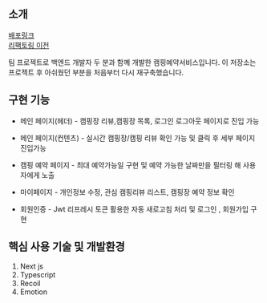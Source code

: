 ## 소개

[배포링크](https://vercel.live/link/camping101-refector.vercel.app?via=project-overview-visit-button)  
[리팩토링 이전]("https://github.com/gn753/camping101_Front.git)

팀 프로젝트로 백엔드 개발자 두 분과 함꼐 개발한 캠핑예약서비스입니다.
이 저장소는 프로젝트 후 아쉬웠던 부분을 처음부터 다시 재구축했습니다.

## 구현 기능

- 메인 페이지(헤더) - 캠핑장 리뷰,캠핑장 목록, 로그인 로그아웃 페이지로 진입 가능

- 메인 페이지(컨텐츠) - 실시간 캠핑장/캠핑 리뷰 확인 가능 및 클릭 후 세부 페이지 진입가능

- 캠핑 예약 페이지 - 최대 예약가능일 구현 및 예약 가능한 날짜만을 필터링 해 사용자에게 노출

- 마이페이지 - 개인정보 수정, 관심 캠핑리뷰 리스트, 캠핑장 예약 정보 확인

- 회원인증 - Jwt 리프레시 토큰 활용한 자동 새로고침 처리 및 로그인 , 회원가입 구현

## 핵심 사용 기술 및 개발환경

1. Next js
2. Typescript
3. Recoil
4. Emotion
